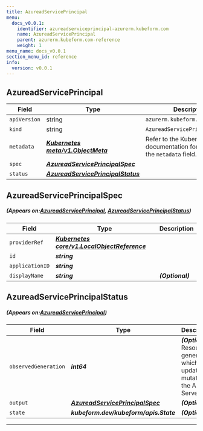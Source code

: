```yaml
---
title: AzureadServicePrincipal
menu:
  docs_v0.0.1:
    identifier: azureadserviceprincipal-azurerm.kubeform.com
    name: AzureadServicePrincipal
    parent: azurerm.kubeform.com-reference
    weight: 1
menu_name: docs_v0.0.1
section_menu_id: reference
info:
  version: v0.0.1
---
```


## AzureadServicePrincipal
| Field | Type | Description |
| ------ | ----- | ----------- |
| `apiVersion` | string | `azurerm.kubeform.com/v1alpha1` |
|    `kind` | string | `AzureadServicePrincipal` |
| `metadata` | ***[Kubernetes meta/v1.ObjectMeta](https://kubernetes.io/docs/reference/generated/kubernetes-api/v1.13/#objectmeta-v1-meta)***|Refer to the Kubernetes API documentation for the fields of the `metadata` field.|
| `spec` | ***[AzureadServicePrincipalSpec](#AzureadServicePrincipalSpec)***||
| `status` | ***[AzureadServicePrincipalStatus](#AzureadServicePrincipalStatus)***||
## AzureadServicePrincipalSpec
##### (Appears on:[AzureadServicePrincipal](#AzureadServicePrincipal), [AzureadServicePrincipalStatus](#AzureadServicePrincipalStatus))
| Field | Type | Description |
| ------ | ----- | ----------- |
| `providerRef` | ***[Kubernetes core/v1.LocalObjectReference](https://kubernetes.io/docs/reference/generated/kubernetes-api/v1.13/#localobjectreference-v1-core)***||
| `id` | ***string***||
| `applicationID` | ***string***||
| `displayName` | ***string***| ***(Optional)*** |
## AzureadServicePrincipalStatus
##### (Appears on:[AzureadServicePrincipal](#AzureadServicePrincipal))
| Field | Type | Description |
| ------ | ----- | ----------- |
| `observedGeneration` | ***int64***| ***(Optional)*** Resource generation, which is updated on mutation by the API Server.|
| `output` | ***[AzureadServicePrincipalSpec](#AzureadServicePrincipalSpec)***| ***(Optional)*** |
| `state` | ***kubeform.dev/kubeform/apis.State***| ***(Optional)*** |
---
